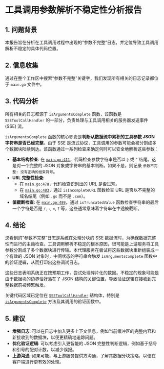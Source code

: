 # 工具调用参数解析不稳定性分析报告

## 1. 问题背景

本报告旨在分析在工具调用过程中出现的“参数不完整”日志，并定位导致工具调用解析不稳定的具体代码位置。

## 2. 信息收集

通过在整个工作区中搜索“参数不完整”关键字，我们发现所有相关的日志记录都位于 `main.go` 文件中。

## 3. 代码分析

所有相关的日志都源于 `isArgumentsComplete` 函数，该函数是 `SSEToolCallHandler` 的一部分，负责处理与工具调用相关的服务器发送事件 (SSE) 流。

`isArgumentsComplete` 函数的核心职责是**判断从数据流中累积的工具参数 JSON 字符串是否已经完整**。由于 SSE 是流式协议，工具调用的参数可能会被分割成多个数据块陆续到达。该函数通过一系列检查来确定何时可以安全地解析这些参数：

- **基本结构检查**: 在 [`main.go:411`](main.go:411)，代码检查参数字符串是否以 `}` 或 `"` 结尾。这是对一个完整的 JSON 对象或字符串的基本判断。如果不是，则记录 `参数不完整: 没有正确的结束符号`。
- **URL 完整性检查**:
    - 在 [`main.go:478`](main.go:478)，代码检查识别出的 URL 是否过短。
    - 在 [`main.go:483`](main.go:483)，通过 `isIncompleteURL` 函数检查 URL 是否以不完整的域名结尾（例如 `.go` 而不是 `.com`）。
- **值截断检查**: 在 [`main.go:489`](main.go:489)，通过 `isTruncatedValue` 函数检查字符串的最后一个字符是否是 `/`, `:`, `=`, `?` 等，这些通常意味着字符串在中途被截断。

## 4. 结论

您看到的“参数不完整”日志是系统在处理分块的 SSE 数据流时，为确保数据完整性而进行的主动检查。工具调用解析不稳定的根本原因，很可能是上游服务将工具参数分割成了多个数据块进行传输。本代理服务在尝试将这些数据块重新组装成一个有效的 JSON 对象时，中间状态的字符串会触发 `isArgumentsComplete` 函数中的验证逻辑，从而打印出这些调试日志。

这些日志表明系统正在按预期工作，尝试处理碎片化的数据。不稳定的现象可能是由于数据块的边界恰好落在了 JSON 结构的关键位置，导致验证逻辑在接收到完整数据前被频繁触发。

关键代码区域已定位在 [`SSEToolCallHandler`](main.go:383) 结构体，特别是 [`isArgumentsComplete`](main.go:404) 方法及其调用的验证函数中。

## 5. 建议

- **增强日志**: 可以在日志中加入更多上下文信息，例如当前缓冲区的完整内容和新接收到的数据块，以便更精确地追踪问题。
- **优化验证逻辑**: 可以考虑引入更智能的 JSON 完整性判断逻辑，例如基于括号和引号的配对计数，以减少误报。
- **上游沟通**: 如果可能，与上游服务提供方沟通，了解其数据分块策略，以便在客户端进行更有效的处理。
